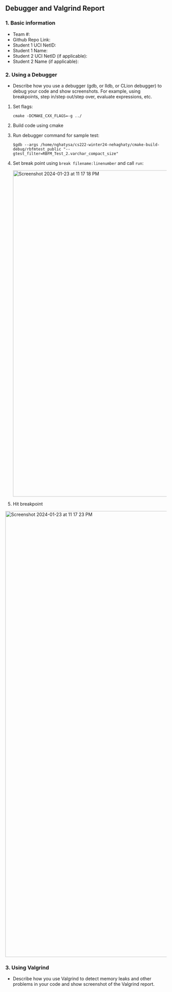 ## Debugger and Valgrind Report

### 1. Basic information
 - Team #:
 - Github Repo Link:
 - Student 1 UCI NetID:
 - Student 1 Name:
 - Student 2 UCI NetID (if applicable):
 - Student 2 Name (if applicable):


### 2. Using a Debugger
- Describe how you use a debugger (gdb, or lldb, or CLion debugger) to debug your code and show screenshots. 
For example, using breakpoints, step in/step out/step over, evaluate expressions, etc.

1. Set flags:
   ```
   cmake -DCMAKE_CXX_FLAGS=-g ../
   ```
2. Build code using cmake
3. Run debugger command for sample test:
   ```
   $gdb --args /home/nghatysa/cs222-winter24-nehaghaty/cmake-build-debug/rbfmtest_public "--gtest_filter=RBFM_Test_2.varchar_compact_size"
   ```
4. Set break point using `break filename:linenumber` and call `run`:
   
   <img width="1020" alt="Screenshot 2024-01-23 at 11 17 18 PM" src="https://github.com/nehaghaty/cs222-winter24-nehaghaty/assets/25128989/720846c7-c454-481e-ac11-729f624d19eb">

5. Hit breakpoint
<img width="1394" alt="Screenshot 2024-01-23 at 11 17 23 PM" src="https://github.com/nehaghaty/cs222-winter24-nehaghaty/assets/25128989/cb05dd0d-c0cc-417e-932c-ea6bfa407733">



### 3. Using Valgrind
- Describe how you use Valgrind to detect memory leaks and other problems in your code and show screenshot of the Valgrind report.
